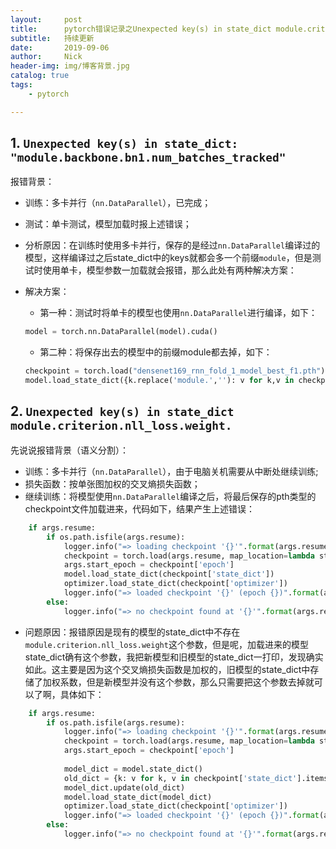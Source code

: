 ```yaml
---
layout:     post
title:      pytorch错误记录之Unexpected key(s) in state_dict module.criterion.nll_loss.weight
subtitle:   持续更新
date:       2019-09-06
author:     Nick
header-img: img/博客背景.jpg
catalog: true
tags:
    - pytorch

---
```


## 1. `Unexpected key(s) in state_dict: "module.backbone.bn1.num_batches_tracked"`

报错背景：

* 训练：多卡并行（`nn.DataParallel`），已完成；
* 测试：单卡测试，模型加载时报上述错误；
* 分析原因：在训练时使用多卡并行，保存的是经过`nn.DataParallel`编译过的模型，这样编译过之后state_dict中的keys就都会多一个前缀`module`，但是测试时使用单卡，模型参数一加载就会报错，那么此处有两种解决方案：

* 解决方案：

  * 第一种：测试时将单卡的模型也使用`nn.DataParallel`进行编译，如下：

  ```python
  model = torch.nn.DataParallel(model).cuda()
  ```

  * 第二种：将保存出去的模型中的前缀module都去掉，如下：

  ```python
  checkpoint = torch.load("densenet169_rnn_fold_1_model_best_f1.pth")
  model.load_state_dict({k.replace('module.',''): v for k,v in checkpoint['state_dict'].items()})
  ```

## 2. `Unexpected key(s) in state_dict module.criterion.nll_loss.weight.`

先说说报错背景（语义分割）：

* 训练：多卡并行（`nn.DataParallel`），由于电脑关机需要从中断处继续训练;
* 损失函数：按单张图加权的交叉熵损失函数；
* 继续训练：将模型使用`nn.DataParallel`编译之后，将最后保存的pth类型的checkpoint文件加载进来，代码如下，结果产生上述错误：

```python
    if args.resume:
        if os.path.isfile(args.resume):
            logger.info("=> loading checkpoint '{}'".format(args.resume))
            checkpoint = torch.load(args.resume, map_location=lambda storage, loc: storage.cuda())
            args.start_epoch = checkpoint['epoch']
            model.load_state_dict(checkpoint['state_dict'])
            optimizer.load_state_dict(checkpoint['optimizer'])
            logger.info("=> loaded checkpoint '{}' (epoch {})".format(args.resume, checkpoint['epoch']))
        else:
            logger.info("=> no checkpoint found at '{}'".format(args.resume))

```

* 问题原因：报错原因是现有的模型的state_dict中不存在`module.criterion.nll_loss.weight`这个参数，但是呢，加载进来的模型state_dict确有这个参数，我把新模型和旧模型的state_dict一打印，发现确实如此。这主要是因为这个交叉熵损失函数是加权的，旧模型的state_dict中存储了加权系数，但是新模型并没有这个参数，那么只需要把这个参数去掉就可以了啊，具体如下：

```python
    if args.resume:
        if os.path.isfile(args.resume):
            logger.info("=> loading checkpoint '{}'".format(args.resume))
            checkpoint = torch.load(args.resume, map_location=lambda storage, loc: storage.cuda())
            args.start_epoch = checkpoint['epoch']
            
            model_dict = model.state_dict()
            old_dict = {k: v for k, v in checkpoint['state_dict'].items() if (k in model_dict)}
            model_dict.update(old_dict)
            model.load_state_dict(model_dict)
            optimizer.load_state_dict(checkpoint['optimizer'])
            logger.info("=> loaded checkpoint '{}' (epoch {})".format(args.resume, checkpoint['epoch']))
        else:
            logger.info("=> no checkpoint found at '{}'".format(args.resume))
```

